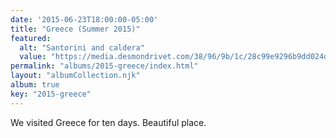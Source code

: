 ```yaml
---
date: '2015-06-23T18:00:00-05:00'
title: "Greece (Summer 2015)"
featured:
  alt: "Santorini and caldera"
  value: "https://media.desmondrivet.com/38/96/9b/1c/28c99e9296b9dd024d026d0b32d8d779306341a26541980c9bc58d34.jpg"
permalink: "albums/2015-greece/index.html"
layout: "albumCollection.njk"
album: true
key: "2015-greece"
---
```


We visited Greece for ten days.  Beautiful place.
